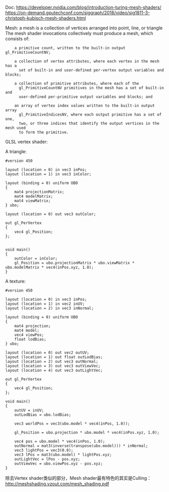 
Doc:
https://developer.nvidia.com/blog/introduction-turing-mesh-shaders/
https://on-demand.gputechconf.com/siggraph/2018/video/sig1811-3-christoph-kubisch-mesh-shaders.html


Mesh: a mesh is a collection of vertices arranged into point, line, or triangle
 The mesh shader invocations collectively must
    produce a mesh, which consists of:
```
    a primitive count, written to the built-in output gl_PrimitiveCountNV;

    a collection of vertex attributes, where each vertex in the mesh has a
      set of built-in and user-defined per-vertex output variables and blocks;

    a collection of primitive attributes, where each of the
      gl_PrimitiveCountNV primitives in the mesh has a set of built-in and
      user-defined per-primitive output variables and blocks; and

    an array of vertex index values written to the built-in output array
      gl_PrimitiveIndicesNV, where each output primitive has a set of one,
      two, or three indices that identify the output vertices in the mesh used
      to form the primitive.
```


GLSL vertex shader:

A triangle:
```
#version 450

layout (location = 0) in vec3 inPos;
layout (location = 1) in vec3 inColor;

layout (binding = 0) uniform UBO 
{
	mat4 projectionMatrix;
	mat4 modelMatrix;
	mat4 viewMatrix;
} ubo;

layout (location = 0) out vec3 outColor;

out gl_PerVertex 
{
    vec4 gl_Position;   
};


void main() 
{
	outColor = inColor;
	gl_Position = ubo.projectionMatrix * ubo.viewMatrix * ubo.modelMatrix * vec4(inPos.xyz, 1.0);
}

```

A texture:
```
#version 450

layout (location = 0) in vec3 inPos;
layout (location = 1) in vec2 inUV;
layout (location = 2) in vec3 inNormal;

layout (binding = 0) uniform UBO 
{
	mat4 projection;
	mat4 model;
	vec4 viewPos;
	float lodBias;
} ubo;

layout (location = 0) out vec2 outUV;
layout (location = 1) out float outLodBias;
layout (location = 2) out vec3 outNormal;
layout (location = 3) out vec3 outViewVec;
layout (location = 4) out vec3 outLightVec;

out gl_PerVertex 
{
    vec4 gl_Position;   
};

void main() 
{
	outUV = inUV;
	outLodBias = ubo.lodBias;

	vec3 worldPos = vec3(ubo.model * vec4(inPos, 1.0));

	gl_Position = ubo.projection * ubo.model * vec4(inPos.xyz, 1.0);

    vec4 pos = ubo.model * vec4(inPos, 1.0);
	outNormal = mat3(inverse(transpose(ubo.model))) * inNormal;
	vec3 lightPos = vec3(0.0);
	vec3 lPos = mat3(ubo.model) * lightPos.xyz;
    outLightVec = lPos - pos.xyz;
    outViewVec = ubo.viewPos.xyz - pos.xyz;		
}

```

除去Vertex shader类似的部分，Mesh shader最有特色的其实是Culling：
http://meshshading.vzout.com/mesh_shading.pdf
